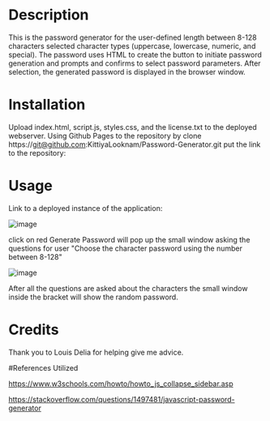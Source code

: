 # Description
This is the password generator for the user-defined length between 8-128 characters selected character types (uppercase, lowercase, numeric, and special). The password uses HTML to create the button to initiate password generation and prompts and confirms to select password parameters. After selection, the generated password is displayed in the browser window.

# Installation
Upload index.html, script.js, styles.css, and the license.txt to the deployed webserver. Using Github Pages to the repository by clone https://git@github.com:KittiyaLooknam/Password-Generator.git put the link to the repository: 

# Usage
Link to a deployed instance of the application: 

![image](https://github.com/KittiyaLooknam/Password-Generator/assets/149645563/9d2bf01c-1812-403a-9a70-767ac911b2b2)


click on red Generate Password will pop up the small window asking the questions for user "Choose the character password using the number between 8-128"

![image](https://github.com/KittiyaLooknam/Password-Generator/assets/149645563/e61bb597-6ff8-4fbf-9625-4f7a4c77192d)



After all the questions are asked about the characters the small window inside the bracket will show the random password.

# Credits 
Thank you to Louis Delia for helping give me advice.

#References Utilized 

https://www.w3schools.com/howto/howto_js_collapse_sidebar.asp

https://stackoverflow.com/questions/1497481/javascript-password-generator
